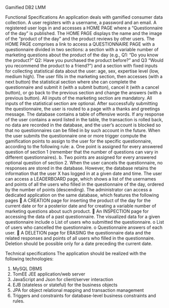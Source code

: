 Gamified DB2 LMM

Functional Specifications
An application deals with gamified consumer data collection. A user registers with a username, a password and an email. A registered user logs in and accesses a HOME PAGE where a “Questionnaire of the day” is published.
The HOME PAGE displays the name and the image of the “product of the day” and the product reviews by other users. The HOME PAGE comprises a link to access a QUESTIONNAIRE PAGE with a questionnaire divided in two sections: a section with a variable number of marketing questions about the product of the day (e.g., Q1: “Do you know the product?” Q2: Have you purchased the product before?” and Q3 “Would you recommend the product to a friend?”) and a section with fixed inputs for collecting statistical data about the user: age, sex, expertise level (low, medium high). The user fills in the marketing section, then accesses (with a next button) the statistical section where she can complete the questionnaire and submit it (with a submit button), cancel it (with a cancel button), or go back to the previous section and change the answers (with a previous button). All inputs of the marketing section are mandatory. All inputs of the statistical section are optional.
After successfully submitting the questionnaire, the user is routed to a page with a thanks and greetings message.
The database contains a table of offensive words. If any response of the user contains a word listed in the table, the transaction is rolled back, no data are recorded in the database, and the user’s account is blocked so that no questionnaires can be filled in by such account in the future.
When the user submits the questionnaire one or more trigger compute the gamification points to assign to the user for the specific questionnaire, according to the following rule:
a. One point is assigned for every answered question of section 1 (remember that the number of questions can vary in different questionnaires).
b. Two points are assigned for every answered optional question of section 2.
When the user cancels the questionnaire, no responses are stored in the database. However, the database retains the information that the user X has logged in at a given date and time.
The user can access a LEADERBOARD page, which shows a list of the usernames and points of all the users who filled in the questionnaire of the day, ordered by the number of points (descending).
The administrator can access a dedicated application on the same database, which features the following pages
 A CREATION page for inserting the product of the day for the current date or for a posterior date and for creating a variable number of marketing questions about such product.
 An INSPECTION page for accessing the data of a past questionnaire. The visualized data for a given questionnaire include
o List of users who submitted the questionnaire. o List of users who cancelled the questionnaire. o Questionnaire answers of each user.
 A DELETION page for ERASING the questionnaire data and the related responses and points of all users who filled in the questionnaire. Deletion should be possible only for a date preceding the current date.

Technical specifications
The application should be realized with the following technologies:
1. MySQL DBMS 
2. TomEE JEE application/web server
3. JavaScript and Json for client/server interaction
4. EJB (stateless or stateful) for the business objects
5. JPA for object relational mapping and transaction management
6. Triggers and constraints for database-level business constraints and rules.

